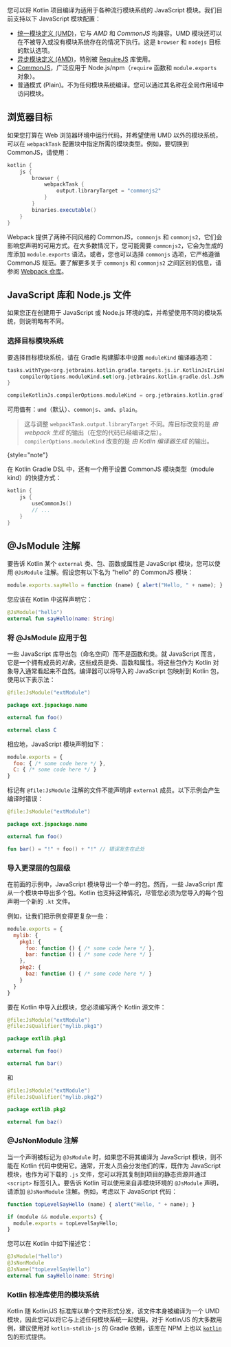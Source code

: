 [//]: # (title: JavaScript 模块)

您可以将 Kotlin 项目编译为适用于各种流行模块系统的 JavaScript 模块。我们目前支持以下 JavaScript 模块配置：

- [统一模块定义 (UMD)](https://github.com/umdjs/umd)，它与 *AMD* 和 *CommonJS* 均兼容。UMD 模块还可以在不被导入或没有模块系统存在的情况下执行。这是 `browser` 和 `nodejs` 目标的默认选项。
- [异步模块定义 (AMD)](https://github.com/amdjs/amdjs-api/wiki/AMD)，特别被 [RequireJS](https://requirejs.org/) 库使用。
- [CommonJS](http://wiki.commonjs.org/wiki/Modules/1.1)，广泛应用于 Node.js/npm（`require` 函数和 `module.exports` 对象）。
- 普通模式 (Plain)。不为任何模块系统编译。您可以通过其名称在全局作用域中访问模块。

## 浏览器目标

如果您打算在 Web 浏览器环境中运行代码，并希望使用 UMD 以外的模块系统，可以在 `webpackTask` 配置块中指定所需的模块类型。例如，要切换到 CommonJS，请使用：

```groovy
kotlin {
    js {
        browser {
            webpackTask {
                output.libraryTarget = "commonjs2"
            }
        }
        binaries.executable()
    }
}

```

Webpack 提供了两种不同风格的 CommonJS，`commonjs` 和 `commonjs2`，它们会影响您声明的可用方式。在大多数情况下，您可能需要 `commonjs2`，它会为生成的库添加 `module.exports` 语法。或者，您也可以选择 `commonjs` 选项，它严格遵循 CommonJS 规范。要了解更多关于 `commonjs` 和 `commonjs2` 之间区别的信息，请参阅 [Webpack 仓库](https://github.com/webpack/webpack/issues/1114)。

## JavaScript 库和 Node.js 文件

如果您正在创建用于 JavaScript 或 Node.js 环境的库，并希望使用不同的模块系统，则说明略有不同。

### 选择目标模块系统

要选择目标模块系统，请在 Gradle 构建脚本中设置 `moduleKind` 编译器选项：

<tabs group="build-script">
<tab title="Kotlin" group-key="kotlin">

```kotlin
tasks.withType<org.jetbrains.kotlin.gradle.targets.js.ir.KotlinJsIrLink> {
    compilerOptions.moduleKind.set(org.jetbrains.kotlin.gradle.dsl.JsModuleKind.MODULE_COMMONJS)
}
```

</tab>
<tab title="Groovy" group-key="groovy">

```groovy
compileKotlinJs.compilerOptions.moduleKind = org.jetbrains.kotlin.gradle.dsl.JsModuleKind.MODULE_COMMONJS
```

</tab>
</tabs>

可用值有：`umd`（默认）、`commonjs`、`amd`、`plain`。

> 这与调整 `webpackTask.output.libraryTarget` 不同。库目标改变的是 _由 webpack 生成_ 的输出（在您的代码已经编译之后）。`compilerOptions.moduleKind` 改变的是 _由 Kotlin 编译器生成_ 的输出。
>
{style="note"}  

在 Kotlin Gradle DSL 中，还有一个用于设置 CommonJS 模块类型（module kind）的快捷方式：

```kotlin
kotlin {
    js {
        useCommonJs()
        // ...
    }
}
```

## @JsModule 注解

要告诉 Kotlin 某个 `external` 类、包、函数或属性是 JavaScript 模块，您可以使用 `@JsModule` 注解。假设您有以下名为 "hello" 的 CommonJS 模块：

```javascript
module.exports.sayHello = function (name) { alert("Hello, " + name); }
```

您应该在 Kotlin 中这样声明它：

```kotlin
@JsModule("hello")
external fun sayHello(name: String)
```

### 将 @JsModule 应用于包

一些 JavaScript 库导出包（命名空间）而不是函数和类。就 JavaScript 而言，它是一个拥有成员的*对象*，这些成员是类、函数和属性。将这些包作为 Kotlin 对象导入通常看起来不自然。编译器可以将导入的 JavaScript 包映射到 Kotlin 包，使用以下表示法：

```kotlin
@file:JsModule("extModule")

package ext.jspackage.name

external fun foo()

external class C
```

相应地，JavaScript 模块声明如下：

```javascript
module.exports = {
  foo: { /* some code here */ },
  C: { /* some code here */ }
}
```

标记有 `@file:JsModule` 注解的文件不能声明非 `external` 成员。以下示例会产生编译时错误：

```kotlin
@file:JsModule("extModule")

package ext.jspackage.name

external fun foo()

fun bar() = "!" + foo() + "!" // 错误发生在此处
```

### 导入更深层的包层级

在前面的示例中，JavaScript 模块导出一个单一的包。然而，一些 JavaScript 库从一个模块中导出多个包。Kotlin 也支持这种情况，尽管您必须为您导入的每个包声明一个新的 `.kt` 文件。

例如，让我们把示例变得更复杂一些：

```javascript
module.exports = {
  mylib: {
    pkg1: {
      foo: function () { /* some code here */ },
      bar: function () { /* some code here */ }
    },
    pkg2: {
      baz: function () { /* some code here */ }
    }
  }
}
```

要在 Kotlin 中导入此模块，您必须编写两个 Kotlin 源文件：

```kotlin
@file:JsModule("extModule")
@file:JsQualifier("mylib.pkg1")

package extlib.pkg1

external fun foo()

external fun bar()
```

和

```kotlin
@file:JsModule("extModule")
@file:JsQualifier("mylib.pkg2")

package extlib.pkg2

external fun baz()
```

### @JsNonModule 注解

当一个声明被标记为 `@JsModule` 时，如果您不将其编译为 JavaScript 模块，则不能在 Kotlin 代码中使用它。通常，开发人员会分发他们的库，既作为 JavaScript 模块，也作为可下载的 `.js` 文件，您可以将其复制到项目的静态资源并通过 `<script>` 标签引入。要告诉 Kotlin 可以使用来自非模块环境的 `@JsModule` 声明，请添加 `@JsNonModule` 注解。例如，考虑以下 JavaScript 代码：

```javascript
function topLevelSayHello (name) { alert("Hello, " + name); }

if (module && module.exports) {
  module.exports = topLevelSayHello;
}
```

您可以在 Kotlin 中如下描述它：

```kotlin
@JsModule("hello")
@JsNonModule
@JsName("topLevelSayHello")
external fun sayHello(name: String)
```

### Kotlin 标准库使用的模块系统

Kotlin 随 Kotlin/JS 标准库以单个文件形式分发，该文件本身被编译为一个 UMD 模块，因此您可以将它与上述任何模块系统一起使用。对于 Kotlin/JS 的大多数用例，建议使用对 `kotlin-stdlib-js` 的 Gradle 依赖，该库在 NPM 上也以 [`kotlin`](https://www.npmjs.com/package/kotlin) 包的形式提供。
